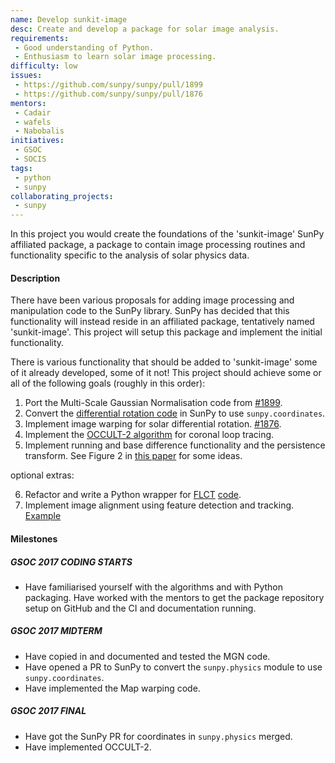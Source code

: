 ```yaml
---
name: Develop sunkit-image
desc: Create and develop a package for solar image analysis.
requirements:
 - Good understanding of Python.
 - Enthusiasm to learn solar image processing.
difficulty: low
issues:
 - https://github.com/sunpy/sunpy/pull/1899
 - https://github.com/sunpy/sunpy/pull/1876
mentors:
 - Cadair
 - wafels
 - Nabobalis
initiatives:
 - GSOC
 - SOCIS
tags:
 - python
 - sunpy
collaborating_projects:
 - sunpy
---
```


In this project you would create the foundations of the 'sunkit-image' SunPy
affiliated package, a package to contain image processing routines and
functionality specific to the analysis of solar physics data.

#### Description

There have been various proposals for adding image processing and manipulation
code to the SunPy library. SunPy has decided that this functionality will
instead reside in an affiliated package, tentatively named 'sunkit-image'. This
project will setup this package and implement the initial functionality.

There is various functionality that should be added to 'sunkit-image' some of it
already developed, some of it not! This project should achieve some or all of
the following goals (roughly in this order):

1. Port the Multi-Scale Gaussian Normalisation code from [#1899](https://github.com/sunpy/sunpy/pull/1899).
2. Convert the [differential rotation code](https://github.com/sunpy/sunpy/blob/master/sunpy/physics/differential_rotation.py) in SunPy to use `sunpy.coordinates`.
3. Implement image warping for solar differential rotation. [#1876](https://github.com/sunpy/sunpy/pull/1876).
4. Implement the [OCCULT-2 algorithm](http://arxiv.org/abs/1307.5046) for coronal loop tracing.
5. Implement running and base difference functionality and the persistence transform. See Figure 2 in [this paper](http://iopscience.iop.org/article/10.1088/0004-637X/736/2/102/pdf) for some ideas.

optional extras:

6. Refactor and write a Python wrapper for [FLCT](https://arxiv.org/abs/0712.4289) [code](http://solarmuri.ssl.berkeley.edu/overview/publicdownloads/software.html).
8. Implement image alignment using feature detection and tracking. [Example](http://scikit-image.org/docs/dev/auto_examples/features_detection/plot_brief.html)


#### Milestones

##### GSOC 2017 CODING STARTS

* Have familiarised yourself with the algorithms and with Python packaging. Have worked with the mentors to get the package repository setup on GitHub and the CI and documentation running.

##### GSOC 2017 MIDTERM

* Have copied in and documented and tested the MGN code.
* Have opened a PR to SunPy to convert the `sunpy.physics` module to use `sunpy.coordinates`.
* Have implemented the Map warping code.

##### GSOC 2017 FINAL 

* Have got the SunPy PR for coordinates in `sunpy.physics` merged.
* Have implemented OCCULT-2.
